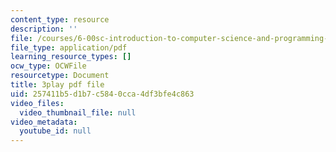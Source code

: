 ```yaml
---
content_type: resource
description: ''
file: /courses/6-00sc-introduction-to-computer-science-and-programming-spring-2011/257411b5d1b7c5840cca4df3bfe4c863_6wTuOMgTrU4.pdf
file_type: application/pdf
learning_resource_types: []
ocw_type: OCWFile
resourcetype: Document
title: 3play pdf file
uid: 257411b5-d1b7-c584-0cca-4df3bfe4c863
video_files:
  video_thumbnail_file: null
video_metadata:
  youtube_id: null
---
```

